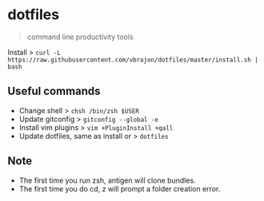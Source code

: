 # dotfiles
> command line productivity tools

Install > `curl -L https://raw.githubusercontent.com/vbrajon/dotfiles/master/install.sh | bash`

## Useful commands

- Change shell > `chsh /bin/zsh $USER`
- Update gitconfig > `gitconfig --global -e`
- Install vim plugins > `vim +PluginInstall +qall`
- Update dotfiles, same as install or > `dotfiles`

## Note

- The first time you run zsh, antigen will clone bundles.
- The first time you do cd, z will prompt a folder creation error.
